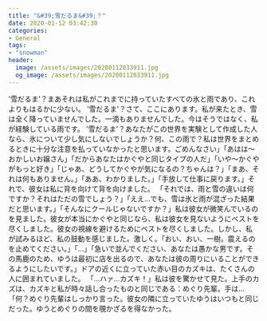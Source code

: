 ```yaml
---
title: "&#39;雪だるま&#39;？"
date: 2020-01-12 03:42:30
categories:
- General
tags:
- "snowman"
header:
  image: /assets/images/20200112033911.jpg
  og_image: /assets/images/20200112033911.jpg
---
```


&#39;雪だるま&#39;？まあそれは私がこれまでに持っていたすべての氷と雨であり、これよりもはるかに少ない。 &#39;雪だるま&#39;？さて、ここにあります。私が来たとき、雪は全く降っていませんでした。一滴もありませんでした。今はそうではなく、私が経験している雨です。 &#39;雪だるま&#39;？あなたがこの世界を実験として作成した人なら、氷について少し気にしないでしょうか？何、この雨で？私は世界をまとめるときに十分な注意を払っていなかったと思います。ごめんなさい」「あはは〜おかしいお嬢さん」「だからあなたはかぐやと同じタイプの人だ」「いや〜かぐやがもっと好き」「じゃあ、どうしてかぐやが気になるの？ちゃんは？」「まあ、それは何もありません。」「ああ、わかりました。」「手放して仕事に戻ります。」それで、彼女は私に背を向けて背を向けました。 「それでは、雨と雪の違いは何ですか？それはただの雪でしょう？」「ええ…でも、雪は氷と雨が混ざった結果だと思います。」「そんなにクールじゃないですか？」私は彼女が微笑んでいるのを見ました。彼女が本当にかぐやと同じなら、私は彼女を見ないようにベストを尽くしました。彼女の視線を避けるためにベストを尽くしました。しかし、私が試みるほど、私の鼓動を感じました。激しく。「おい、おい、一樹。震えるのを止めてください。」「…」「急いで並んでください、あなたは愚かな男です。その馬鹿のため、ゆうは最初に店を出るので、あなたは彼の周りにいることができるようにしたいです。」ドアの近くに立っていた赤い目のカズキは、たくさんの人に囲まれていました。 「…ハァ…カズキ！」私は彼を驚かせて見た。上手のカズは、カズキと私が時々話し合ったものと同じである：めぐり先輩。手は…「何？めぐり先輩はしっかり言った。彼女の隣に立っていたゆうはいつもと同じだった。ゆうとめぐりの間を覗かざるを得なかった。
